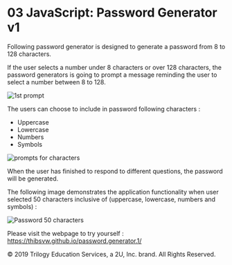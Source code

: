 # 03 JavaScript: Password Generator v1

Following password generator is designed to generate a password from 8 to 128 characters.

If the user selects a number under 8 characters or over 128 characters, the password generators is going to prompt a message reminding the user to select a number between 8 to 128.

![1st prompt](https://user-images.githubusercontent.com/64518932/83324501-310ebe80-a298-11ea-927e-bda33e07b586.JPG)

The users can choose to include in password following characters :

- Uppercase
- Lowercase 
- Numbers
- Symbols

![prompts for characters](https://user-images.githubusercontent.com/64518932/83324526-5e5b6c80-a298-11ea-9258-178eebe73f3a.jpg)

When the user has finished to respond to different questions, the password will be generated.

The following image demonstrates the application functionality when user selected 50 characters inclusive of (uppercase, lowercase, numbers and symbols) :


![Password 50 characters](https://user-images.githubusercontent.com/64518932/83324527-61565d00-a298-11ea-8a6a-c76595d311ab.JPG)


Please visit the webpage to try yourself : https://thibsvw.github.io/password.generator.1/




© 2019 Trilogy Education Services, a 2U, Inc. brand. All Rights Reserved.
